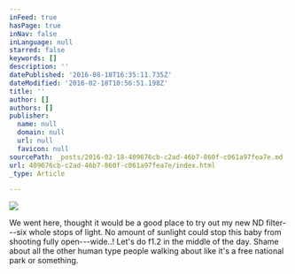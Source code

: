 ```yaml
---
inFeed: true
hasPage: true
inNav: false
inLanguage: null
starred: false
keywords: []
description: ''
datePublished: '2016-08-18T16:35:11.735Z'
dateModified: '2016-02-18T10:56:51.198Z'
title: ''
author: []
authors: []
publisher:
  name: null
  domain: null
  url: null
  favicon: null
sourcePath: _posts/2016-02-18-409676cb-c2ad-46b7-860f-c061a97fea7e.md
url: 409676cb-c2ad-46b7-860f-c061a97fea7e/index.html
_type: Article

---
```

![](https://the-grid-user-content.s3-us-west-2.amazonaws.com/a2807c75-dacb-47b7-9a2f-8f931e512b57.jpg)

We went here, thought it would be a good place to try out my new ND filter---six whole stops of light. No amount of sunlight could stop this baby from shooting fully open---wide..! Let's do f1.2 in the middle of the day. Shame about all the other human type people walking about like it's a free national park or something.